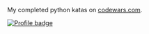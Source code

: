 My completed python katas on [codewars.com](https://www.codewars.com/).

[![Profile badge](https://www.codewars.com/users/vmred/badges/large)](https://www.codewars.com/users/vmred)
